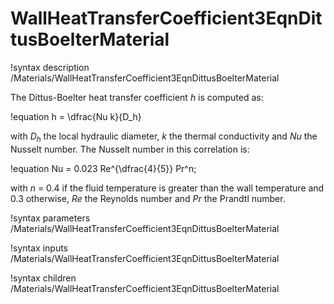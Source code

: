# WallHeatTransferCoefficient3EqnDittusBoelterMaterial

!syntax description /Materials/WallHeatTransferCoefficient3EqnDittusBoelterMaterial

The Dittus-Boelter heat transfer coefficient $h$ is computed as:

!equation
h = \dfrac{Nu k}{D_h}

with $D_h$ the local hydraulic diameter, $k$ the thermal conductivity and $Nu$ the Nusselt number.
The Nusselt number in this correlation is:

!equation
Nu = 0.023 Re^{\dfrac{4}{5}} Pr^n;

with $n$ = 0.4 if the fluid temperature is greater than the wall temperature and 0.3 otherwise,
$Re$ the Reynolds number and $Pr$ the Prandtl number.

!syntax parameters /Materials/WallHeatTransferCoefficient3EqnDittusBoelterMaterial

!syntax inputs /Materials/WallHeatTransferCoefficient3EqnDittusBoelterMaterial

!syntax children /Materials/WallHeatTransferCoefficient3EqnDittusBoelterMaterial
